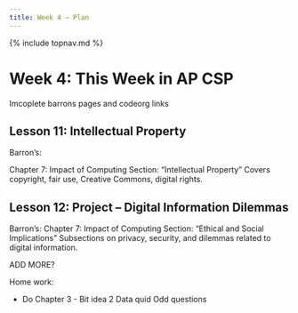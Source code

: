 ```yaml
---
title: Week 4 — Plan
---
```

{% include topnav.md %}

# Week 4: This Week in AP CSP

Imcoplete barrons pages and codeorg links 

 



## Lesson 11: Intellectual Property
Barron’s:

Chapter 7: Impact of Computing
Section: “Intellectual Property”
Covers copyright, fair use, Creative Commons, digital rights.


## Lesson 12: Project – Digital Information Dilemmas
Barron’s:
Chapter 7: Impact of Computing
Section: “Ethical and Social Implications”
Subsections on privacy, security, and dilemmas related to digital information.


ADD MORE?

Home work:
- Do Chapter 3 - Bit idea 2 Data quid Odd questions

